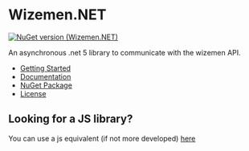 # Wizemen.NET  
[![NuGet version (Wizemen.NET)](https://img.shields.io/nuget/v/Wizemen.NET.svg?style=flat-square)](https://www.nuget.org/packages/Wizemen.NET/)  

An asynchronous .net 5 library to communicate with the wizemen API.  

- [Getting Started](https://docs.berlm.me/wizemen-net/guides/intro)
- [Documentation](https://docs.berlm.me/wizemen-net/)
- [NuGet Package](https://www.nuget.org/packages/Wizemen.NET)
- [License](LICENSE)

## Looking for a JS library?  
You can use a js equivalent (if not more developed) [here](https://github.com/PreciousWarrior/wiz.js/)
